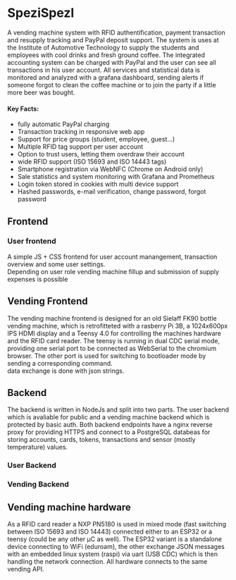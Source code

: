 # SpeziSpezl
A vending machine system with RFID authentification, payment transaction and resupply tracking and PayPal deposit support. The system is uses at the Institute of Automotive Technology to supply the students and employees with cool drinks and fresh ground coffee. The integrated accounting system can be charged with PayPal and the user can see all transactions in his user account.
All services and statistical data is monitored and analyzed with a grafana dashboard, sending alerts if someone forgot to clean the coffee machine or to join the party if a little more beer was bought.

#### Key Facts:
 * fully automatic PayPal charging
 * Transaction tracking in responsive web app
 * Support for price groups (student, employee, guest...)
 * Multiple RFID tag support per user account
 * Option to trust users, letting them overdraw their account
 * wide RFID support (ISO 15693 and ISO 14443 tags)
 * Smartphone registration via WebNFC (Chrome on Android only)
 * Sale statistics and system monitoring with Grafana and Prometheus
 * Login token stored in cookies with multi device support
 * Hashed passwords, e-mail verification, change password, forgot password
## Frontend
### User frontend
A simple JS + CSS frontend for user account manangement, transaction overview and some user settings.    
Depending on user role vending machine fillup and submission of supply expenses is possible
## Vending Frontend
The vending machine frontend is designed for an old Sielaff FK90 bottle vending machine, which is retrofitteted with a rasberry Pi 3B, a 1024x600px IPS HDMI display and a Teensy 4.0 for controlling the machines hardware and the RFID card reader. The teensy is running in dual CDC serial mode, providing one serial port to be connected as WebSerial to the chromium browser. The other port is used for switching to bootloader mode by sending a corresponding command.   
data exchange is done with json strings.

## Backend
The backend is written in NodeJs and split into two parts. The user backend which is avaliable for public and a vending machine backend which is protected by basic auth. Both backend endpoints have a nginx reverse proxy for providing HTTPS and connect to a PostgreSQL databeas for storing accounts, cards, tokens, transactions and sensor (mostly temperature) values.
### User Backend


### Vending Backend



## Vending machine hardware
As a RFID card reader a NXP PN5180 is used in mixed mode (fast switching between ISO 15693 and ISO 14443) connected either to an ESP32 or a teensy (could be any other µC as well). The ESP32 variant is a standalone device connecting to WiFi (eduroam), the other exchange JSON messages with an embedded linux system (raspi) via uart (USB CDC) which is then handling the network connection. All hardware connects to the same vending API.
